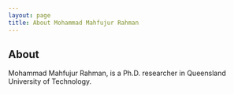 ```yaml
---
layout: page
title: About Mohammad Mahfujur Rahman
---
```

## About
Mohammad Mahfujur Rahman, is a Ph.D. researcher in Queensland University of Technology.
